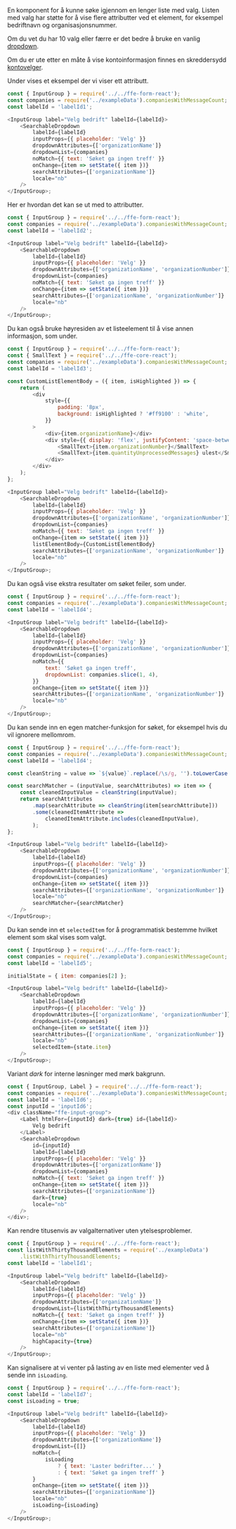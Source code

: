 En komponent for å kunne søke igjennom en lenger liste med valg. Listen med valg har støtte for å vise flere attributter ved et element, for eksempel bedriftnavn og organisasjonsnummer.

Om du vet du har 10 valg eller færre er det bedre å bruke en vanlig [dropdown](#!/Dropdown).

Om du er ute etter en måte å vise kontoinformasjon finnes en skreddersydd [kontovelger](#!/Kontovelger).

Under vises et eksempel der vi viser ett attributt.

```js
const { InputGroup } = require('../../ffe-form-react');
const companies = require('../exampleData').companiesWithMessageCount;
const labelId = 'labelId1';

<InputGroup label="Velg bedrift" labelId={labelId}>
    <SearchableDropdown
        labelId={labelId}
        inputProps={{ placeholder: 'Velg' }}
        dropdownAttributes={['organizationName']}
        dropdownList={companies}
        noMatch={{ text: 'Søket ga ingen treff' }}
        onChange={item => setState({ item })}
        searchAttributes={['organizationName']}
        locale="nb"
    />
</InputGroup>;
```

Her er hvordan det kan se ut med to attributter.

```js
const { InputGroup } = require('../../ffe-form-react');
const companies = require('../exampleData').companiesWithMessageCount;
const labelId = 'labelId2';

<InputGroup label="Velg bedrift" labelId={labelId}>
    <SearchableDropdown
        labelId={labelId}
        inputProps={{ placeholder: 'Velg' }}
        dropdownAttributes={['organizationName', 'organizationNumber']}
        dropdownList={companies}
        noMatch={{ text: 'Søket ga ingen treff' }}
        onChange={item => setState({ item })}
        searchAttributes={['organizationName', 'organizationNumber']}
        locale="nb"
    />
</InputGroup>;
```

Du kan også bruke høyresiden av et listeelement til å vise annen informasjon, som under.

```js
const { InputGroup } = require('../../ffe-form-react');
const { SmallText } = require('../../ffe-core-react');
const companies = require('../exampleData').companiesWithMessageCount;
const labelId = 'labelId3';

const CustomListElementBody = ({ item, isHighlighted }) => {
    return (
        <div
            style={{
                padding: '8px',
                background: isHighlighted ? '#ff9100' : 'white',
            }}
        >
            <div>{item.organizationName}</div>
            <div style={{ display: 'flex', justifyContent: 'space-between' }}>
                <SmallText>{item.organizationNumber}</SmallText>
                <SmallText>{item.quantityUnprocessedMessages} ulest</SmallText>
            </div>
        </div>
    );
};

<InputGroup label="Velg bedrift" labelId={labelId}>
    <SearchableDropdown
        labelId={labelId}
        inputProps={{ placeholder: 'Velg' }}
        dropdownAttributes={['organizationName', 'organizationNumber']}
        dropdownList={companies}
        noMatch={{ text: 'Søket ga ingen treff' }}
        onChange={item => setState({ item })}
        listElementBody={CustomListElementBody}
        searchAttributes={['organizationName', 'organizationNumber']}
        locale="nb"
    />
</InputGroup>;
```

Du kan også vise ekstra resultater om søket feiler, som under.

```js
const { InputGroup } = require('../../ffe-form-react');
const companies = require('../exampleData').companiesWithMessageCount;
const labelId = 'labelId4';

<InputGroup label="Velg bedrift" labelId={labelId}>
    <SearchableDropdown
        labelId={labelId}
        inputProps={{ placeholder: 'Velg' }}
        dropdownAttributes={['organizationName', 'organizationNumber']}
        dropdownList={companies}
        noMatch={{
            text: 'Søket ga ingen treff',
            dropdownList: companies.slice(1, 4),
        }}
        onChange={item => setState({ item })}
        searchAttributes={['organizationName', 'organizationNumber']}
        locale="nb"
    />
</InputGroup>;
```

Du kan sende inn en egen matcher-funksjon for søket, for eksempel hvis du vil ignorere mellomrom.

```js
const { InputGroup } = require('../../ffe-form-react');
const companies = require('../exampleData').companiesWithMessageCount;
const labelId = 'labelId4';

const cleanString = value => `${value}`.replace(/\s/g, '').toLowerCase();

const searchMatcher = (inputValue, searchAttributes) => item => {
    const cleanedInputValue = cleanString(inputValue);
    return searchAttributes
        .map(searchAttribute => cleanString(item[searchAttribute]))
        .some(cleanedItemAttribute =>
            cleanedItemAttribute.includes(cleanedInputValue),
        );
};

<InputGroup label="Velg bedrift" labelId={labelId}>
    <SearchableDropdown
        labelId={labelId}
        inputProps={{ placeholder: 'Velg' }}
        dropdownAttributes={['organizationName', 'organizationNumber']}
        dropdownList={companies}
        onChange={item => setState({ item })}
        searchAttributes={['organizationName', 'organizationNumber']}
        locale="nb"
        searchMatcher={searchMatcher}
    />
</InputGroup>;
```

Du kan sende inn et `selectedItem` for å programmatisk bestemme hvilket element som skal vises som valgt.

```js
const { InputGroup } = require('../../ffe-form-react');
const companies = require('../exampleData').companiesWithMessageCount;
const labelId = 'labelId5';

initialState = { item: companies[2] };

<InputGroup label="Velg bedrift" labelId={labelId}>
    <SearchableDropdown
        labelId={labelId}
        inputProps={{ placeholder: 'Velg' }}
        dropdownAttributes={['organizationName', 'organizationNumber']}
        dropdownList={companies}
        onChange={item => setState({ item })}
        searchAttributes={['organizationName', 'organizationNumber']}
        locale="nb"
        selectedItem={state.item}
    />
</InputGroup>;
```

Variant _dark_ for interne løsninger med mørk bakgrunn.

```js { "props": { "className": "sb1ds-example-dark" } }
const { InputGroup, Label } = require('../../ffe-form-react');
const companies = require('../exampleData').companiesWithMessageCount;
const labelId = 'labelId6';
const inputId = 'inputId6';
<div className="ffe-input-group">
    <Label htmlFor={inputId} dark={true} id={labelId}>
        Velg bedrift
    </Label>
    <SearchableDropdown
        id={inputId}
        labelId={labelId}
        inputProps={{ placeholder: 'Velg' }}
        dropdownAttributes={['organizationName']}
        dropdownList={companies}
        noMatch={{ text: 'Søket ga ingen treff' }}
        onChange={item => setState({ item })}
        searchAttributes={['organizationName']}
        dark={true}
        locale="nb"
    />
</div>;
```

Kan rendre titusenvis av valgalternativer uten ytelsesproblemer.

```js
const { InputGroup } = require('../../ffe-form-react');
const listWithThirtyThousandElements = require('../exampleData')
    .listWithThirtyThousandElements;
const labelId = 'labelId1';

<InputGroup label="Velg bedrift" labelId={labelId}>
    <SearchableDropdown
        labelId={labelId}
        inputProps={{ placeholder: 'Velg' }}
        dropdownAttributes={['organizationName']}
        dropdownList={listWithThirtyThousandElements}
        noMatch={{ text: 'Søket ga ingen treff' }}
        onChange={item => setState({ item })}
        searchAttributes={['organizationName']}
        locale="nb"
        highCapacity={true}
    />
</InputGroup>;
```

Kan signalisere at vi venter på lasting av en liste med elementer ved å sende inn `isLoading`.

```js
const { InputGroup } = require('../../ffe-form-react');
const labelId = 'labelId7';
const isLoading = true;

<InputGroup label="Velg bedrift" labelId={labelId}>
    <SearchableDropdown
        labelId={labelId}
        inputProps={{ placeholder: 'Velg' }}
        dropdownAttributes={['organizationName']}
        dropdownList={[]}
        noMatch={
            isLoading
                ? { text: 'Laster bedrifter...' }
                : { text: 'Søket ga ingen treff' }
        }
        onChange={item => setState({ item })}
        searchAttributes={['organizationName']}
        locale="nb"
        isLoading={isLoading}
    />
</InputGroup>;
```
